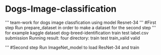 # Dogs-Image-classification
'''
team-work for dogs image classfication
using model Resnet-34
'''
#First step
Run prepare_dataset in order to make a dataset for the second step
'''
for example
kaggle dataset dog-breed-identification
  train
  test
  label.csv
  submission
Running result:
  four directory:
    train
    test
    train_valid
    valid
    
'''
#Second step
Run ImageNet_model to load ResNet-34 and train
